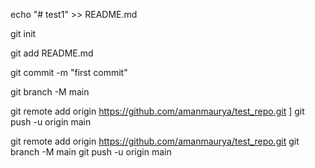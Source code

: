 echo "# test1" >> README.md

git init

git add README.md

git commit -m "first commit"

git branch -M main

git remote add origin https://github.com/amanmaurya/test_repo.git
]
git push -u origin main



git remote add origin https://github.com/amanmaurya/test_repo.git
git branch -M main
git push -u origin main
